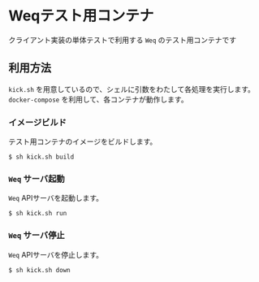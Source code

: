 # Weqテスト用コンテナ

クライアント実装の単体テストで利用する `Weq` のテスト用コンテナです

## 利用方法

`kick.sh` を用意しているので、シェルに引数をわたして各処理を実行します。  
`docker-compose` を利用して、各コンテナが動作します。

### イメージビルド

テスト用コンテナのイメージをビルドします。

```
$ sh kick.sh build 
```


### `Weq` サーバ起動

`Weq` APIサーバを起動します。

```
$ sh kick.sh run
```


### `Weq` サーバ停止

`Weq` APIサーバを停止します。

```
$ sh kick.sh down
```
